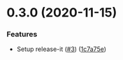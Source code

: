 # 0.3.0 (2020-11-15)


### Features

* Setup release-it ([#3](https://github.com/manosim/mocr/issues/3)) ([1c7a75e](https://github.com/manosim/mocr/commit/1c7a75ec29c2736cbaeb68ac1ddce8c0b6ea3ab6))


